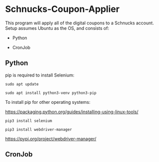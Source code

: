 # Schnucks-Coupon-Applier

  This program will apply all of the digital coupons to a Schnucks account. Setup assumes Ubuntu as the OS, and consists of:

* Python

* CronJob

## Python
  pip is required to install Selenium:
  
  `sudo apt update`
  
  `sudo apt install python3-venv python3-pip`
  
  To install pip for other operating systems:
  
  https://packaging.python.org/guides/installing-using-linux-tools/
  
  `pip3 install selenium`
  
  `pip3 install webdriver-manager`
  
  https://pypi.org/project/webdriver-manager/
## CronJob
